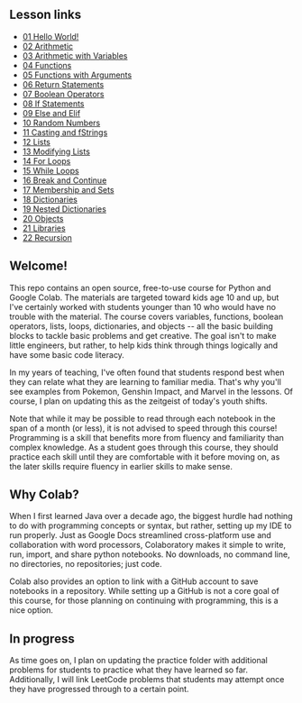 ## Lesson links
* [01 Hello World!](https://github.com/ddoberne/colab/blob/main/lessons/01_Hello_World!.ipynb)
* [02 Arithmetic](https://github.com/ddoberne/colab/blob/main/lessons/02_Arithmetic.ipynb)
* [03 Arithmetic with Variables](https://github.com/ddoberne/colab/blob/main/lessons/03_Arithmetic_with_Variables.ipynb)
* [04 Functions](https://github.com/ddoberne/colab/blob/main/lessons/04_Functions.ipynb)
* [05 Functions with Arguments](https://github.com/ddoberne/colab/blob/main/lessons/05_Functions_with_Arguments.ipynb)
* [06 Return Statements](https://github.com/ddoberne/colab/blob/main/lessons/06_Return_Statements.ipynb)
* [07 Boolean Operators](https://github.com/ddoberne/colab/blob/main/lessons/07_Boolean_Operators.ipynb)
* [08 If Statements](https://github.com/ddoberne/colab/blob/main/lessons/08_If_Statements.ipynb)
* [09 Else and Elif](https://github.com/ddoberne/colab/blob/main/lessons/09_Else_and_Elif.ipynb)
* [10 Random Numbers](https://github.com/ddoberne/colab/blob/main/lessons/10_Random_Numbers.ipynb)
* [11 Casting and fStrings](https://github.com/ddoberne/colab/blob/main/lessons/11_Casting_and_f_Strings.ipynb)
* [12 Lists](https://github.com/ddoberne/colab/blob/main/lessons/12_Lists.ipynb)
* [13 Modifying Lists](https://github.com/ddoberne/colab/blob/main/lessons/13_Modifying_Lists.ipynb)
* [14 For Loops](https://github.com/ddoberne/colab/blob/main/lessons/14_For_Loops.ipynb)
* [15 While Loops](https://github.com/ddoberne/colab/blob/main/lessons/15_While_Loops.ipynb)
* [16 Break and Continue](https://github.com/ddoberne/colab/blob/main/lessons/16_Break_and_Continue.ipynb)
* [17 Membership and Sets](https://github.com/ddoberne/colab/blob/main/lessons/17_Membership_and_Sets.ipynb)
* [18 Dictionaries](https://github.com/ddoberne/colab/blob/main/lessons/18_Dictionaries.ipynb)
* [19 Nested Dictionaries](https://github.com/ddoberne/colab/blob/main/lessons/19_Nested_Dictionaries.ipynb)
* [20 Objects](https://github.com/ddoberne/colab/blob/main/lessons/20_Objects.ipynb)
* [21 Libraries](https://github.com/ddoberne/colab/blob/main/lessons/21_Libraries.ipynb)
* [22 Recursion](https://github.com/ddoberne/colab/blob/main/lessons/22_Recursion.ipynb)


## Welcome!
This repo contains an open source, free-to-use course for Python and Google Colab. The materials are targeted toward kids age 10 and up, but I've certainly worked with students younger than 10 who would have no trouble with the material. The course covers variables, functions, boolean operators, lists, loops, dictionaries, and objects -- all the basic building blocks to tackle basic problems and get creative. The goal isn't to make little engineers, but rather, to help kids think through things logically and have some basic code literacy.

In my years of teaching, I've often found that students respond best when they can relate what they are learning to familiar media. That's why you'll see examples from Pokemon, Genshin Impact, and Marvel in the lessons. Of course, I plan on updating this as the zeitgeist of today's youth shifts.

Note that while it may be possible to read through each notebook in the span of a month (or less), it is not advised to speed through this course! Programming is a skill that benefits more from fluency and familiarity than complex knowledge. As a student goes through this course, they should practice each skill until they are comfortable with it before moving on, as the later skills require fluency in earlier skills to make sense.

## Why Colab?

When I first learned Java over a decade ago, the biggest hurdle had nothing to do with programming concepts or syntax, but rather, setting up my IDE to run properly. Just as Google Docs streamlined cross-platform use and collaboration with word processors, Colaboratory makes it simple to write, run, import, and share python notebooks. No downloads, no command line, no directories, no repositories; just code.

Colab also provides an option to link with a GitHub account to save notebooks in a repository. While setting up a GitHub is not a core goal of this course, for those planning on continuing with programming, this is a nice option.


## In progress
As time goes on, I plan on updating the practice folder with additional problems for students to practice what they have learned so far. Additionally, I will link LeetCode problems that students may attempt once they have progressed through to a certain point.
